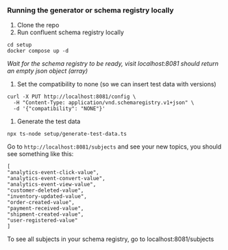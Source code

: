 ### Running the generator or schema registry locally

1. Clone the repo
1. Run confluent schema registry locally

```
cd setup
docker compose up -d
```

_Wait for the schema registry to be ready, visit localhost:8081 should return an empty json object (array)_

1. Set the compatibility to none (so we can insert test data with versions)

```
curl -X PUT http://localhost:8081/config \
  -H "Content-Type: application/vnd.schemaregistry.v1+json" \
  -d '{"compatibility": "NONE"}'
```

1. Generate the test data

```
npx ts-node setup/generate-test-data.ts
```

Go to `http://localhost:8081/subjects` and see your new topics, you should see something like this:

```
[
"analytics-event-click-value",
"analytics-event-convert-value",
"analytics-event-view-value",
"customer-deleted-value",
"inventory-updated-value",
"order-created-value",
"payment-received-value",
"shipment-created-value",
"user-registered-value"
]
```

To see all subjects in your schema registry, go to localhost:8081/subjects
